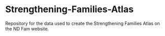 # Strengthening-Families-Atlas
Repository for the data used to create the Strengthening Families Atlas on the ND Fam website.
